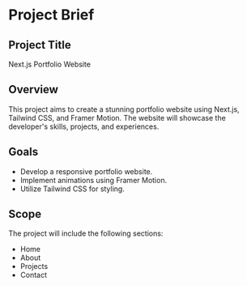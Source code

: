 # Project Brief

## Project Title
Next.js Portfolio Website

## Overview
This project aims to create a stunning portfolio website using Next.js, Tailwind CSS, and Framer Motion. The website will showcase the developer's skills, projects, and experiences.

## Goals
- Develop a responsive portfolio website.
- Implement animations using Framer Motion.
- Utilize Tailwind CSS for styling.

## Scope
The project will include the following sections:
- Home
- About
- Projects
- Contact 